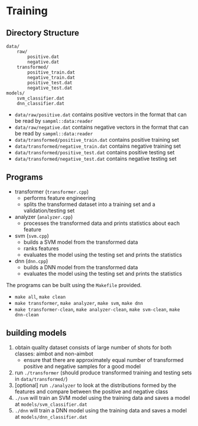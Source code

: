 # Training

## Directory Structure
    data/
        raw/
            positive.dat
            negative.dat
        transformed/
            positive_train.dat
            negative_train.dat
            positive_test.dat
            negative_test.dat
    models/
        svm_classifier.dat
        dnn_classifier.dat
    
- `data/raw/positive.dat` contains positive vectors in the format that can be read by `sampml::data:reader`
- `data/raw/negative.dat` contains negative vectors in the format that can be read by `sampml::data:reader`
- `data/transformed/positive_train.dat` contains positive training set
- `data/transformed/negative_train.dat` contains negative training set
- `data/transformed/positive_test.dat` contains positive testing set
- `data/transformed/negative_test.dat` contains negative testing set

## Programs
- transformer (`transformer.cpp`)
  - performs feature engineering
  - splits the transformed dataset into a training set and a validation/testing set
- analyzer (`analyzer.cpp`)
  - processes the transformed data and prints statistics about each feature
- svm (`svm.cpp`)
  - builds a SVM model from the transformed data
  - ranks features
  - evaluates the model using the testing set and prints the statistics
- dnn (`dnn.cpp`)
  - builds a DNN model from the transformed data
  - evaluates the model using the testing set and prints the statistics
  
The programs can be built using the `Makefile` provided. 
- `make all`, `make clean`
- `make transformer`, `make analyzer`, `make svm`, `make dnn`
- `make transformer-clean`, `make analyzer-clean`, `make svm-clean`, `make dnn-clean`

## building models

1. obtain quality dataset consists of large number of shots for both classes: aimbot and non-aimbot
   - ensure that there are approximately equal number of transformed positive and negative samples for a good model
2. run `./transformer` (should produce transformed training and testing sets in `data/transformed/`)
3. [optional] run `./analyzer` to look at the distributions formed by the features and compare between the positive and negative class
4. `./svm` will train an SVM model using the training data and saves a model at `models/svm_classifier.dat`
5. `./dnn` will train a DNN model using the training data and saves a model at `models/dnn_classifier.dat`
